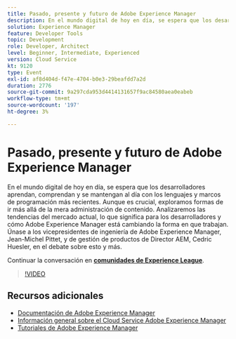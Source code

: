 ```yaml
---
title: Pasado, presente y futuro de Adobe Experience Manager
description: En el mundo digital de hoy en día, se espera que los desarrolladores aprendan, comprendan y se mantengan al día con los lenguajes y marcos de programación más recientes. Aunque es crucial, exploramos formas de ir más allá de la mera administración de contenido. Analizaremos las tendencias del mercado actual, lo que significa para los desarrolladores y cómo Adobe Experience Manager está cambiando la forma en que trabajan. Únase a los vicepresidentes de ingeniería de Adobe Experience Manager, Jean-Michel Pittet, y de gestión de productos de Director AEM, Cedric Huesler, en el debate sobre esto y más.
solution: Experience Manager
feature: Developer Tools
topic: Development
role: Developer, Architect
level: Beginner, Intermediate, Experienced
version: Cloud Service
kt: 9120
type: Event
exl-id: af8d404d-f47e-4704-b0e3-29beafdd7a2d
duration: 2776
source-git-commit: 9a297cda953d4414131657f9ac84580aea0eabeb
workflow-type: tm+mt
source-wordcount: '197'
ht-degree: 3%

---
```


# Pasado, presente y futuro de Adobe Experience Manager

En el mundo digital de hoy en día, se espera que los desarrolladores aprendan, comprendan y se mantengan al día con los lenguajes y marcos de programación más recientes. Aunque es crucial, exploramos formas de ir más allá de la mera administración de contenido. Analizaremos las tendencias del mercado actual, lo que significa para los desarrolladores y cómo Adobe Experience Manager está cambiando la forma en que trabajan. Únase a los vicepresidentes de ingeniería de Adobe Experience Manager, Jean-Michel Pittet, y de gestión de productos de Director AEM, Cedric Huesler, en el debate sobre esto y más.

Continuar la conversación en **[comunidades de Experience League](https://adobe.ly/2WrPvNj)**.

>[!VIDEO](https://video.tv.adobe.com/v/337528/?quality=12&learn=on&hidetitle=true)

## Recursos adicionales

- [Documentación de Adobe Experience Manager](https://experienceleague.adobe.com/docs/experience-manager-cloud-service.html)
- [Información general sobre el Cloud Service Adobe Experience Manager](https://experienceleague.adobe.com/docs/experience-manager-cloud-service/overview/home.html)
- [Tutoriales de Adobe Experience Manager](https://experienceleague.adobe.com/docs/experience-manager-tutorials.html)
